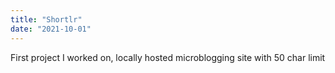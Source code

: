 ```yaml
---
title: "Shortlr"
date: "2021-10-01"
---
```


First project I worked on, locally hosted microblogging site with 50 char limit
